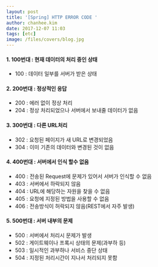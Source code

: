 ```yaml
---
layout: post
title: '[Spring] HTTP ERROR CODE '
author: chanhee.kim
date: 2017-12-07 11:03
tags: [etc]
image: /files/covers/blog.jpg
---
```


#### 1. 100번대 : 현재 데이터의 처리 중인 상태
  - 100 : 데이터 일부를 서버가 받은 상태
#### 2. 200번대 : 정상적인 응답
  - 200 : 에러 없이 정상 처리
  - 204 : 정상 처리되었으나 서버에서 보내줄 데이터가 없음
#### 3. 300번대 : 다른 URL처리
  - 302 : 요청된 페이지가 새 URL로 변경되었음
  - 304 : 이미 기존의 데이터와 변경된 것이 없음
#### 4. 400번대 : 서버에서 인식 할수 없음
  - 400 : 전송된 Request에 문제가 있어서 서버가 인식할 수 없음
  - 403 : 서버에서 하락되지 않음
  - 404 : URL에 해당하는 자원을 찾을 수 없음
  - 405 : 요청에 지정된 방법을 사용할 수 없음
  - 406 : 전송방식이 허락되지 않음(REST에서 자주 발생)
#### 5. 500번대 : 서버 내부의 문제
  - 500 : 서버에서 처리시 문제가 발생
  - 502 : 게이트웨이나 프록시 상태의 문제(과부하 등)
  - 503 : 일시적인 과부하나 서비스 중단 상태
  - 504 : 지정된 처리시간이 지나서 처리되지 못함
